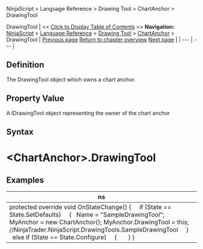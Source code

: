﻿
NinjaScript \> Language Reference \> Drawing Tool \> ChartAnchor \> DrawingTool

DrawingTool
| \<\< [Click to Display Table of Contents](drawingtool.md) \>\> **Navigation:**     [NinjaScript](ninjascript-1.md) \> [Language Reference](language_reference_wip-1.md) \> [Drawing Tool](drawing_tools-1.md) \> [ChartAnchor](chartanchor-1.md) \> DrawingTool | [Previous page](displayname-1.md) [Return to chapter overview](chartanchor-1.md) [Next page](drawnonbar-1.md) |
| --- | --- |
## Definition
The DrawingTool object which owns a chart anchor.
 
## Property Value
A IDrawingTool object representing the owner of the chart anchor
 
## Syntax
# \<ChartAnchor\>.DrawingTool
## 
## Examples
| ns |
| --- |
| protected override void OnStateChange() {      if (State \=\= State.SetDefaults)      {    Name \= "SampleDrawingTool";        MyAnchor \= new ChartAnchor(); MyAnchor.DrawingTool \= this; //NinjaTrader.NinjaScript.DrawingTools.SampleDrawingTool      }      else if (State \=\= State.Configure)      {        } } |
